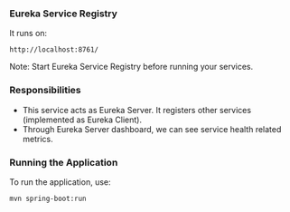 ### Eureka Service Registry
It runs on:
```
http://localhost:8761/
```

Note: Start Eureka Service Registry before running your services.

### Responsibilities
- This service acts as Eureka Server. It registers other services (implemented as Eureka Client).
- Through Eureka Server dashboard, we can see service health related metrics.

### Running the Application

To run the application, use:

```bash
mvn spring-boot:run
```
